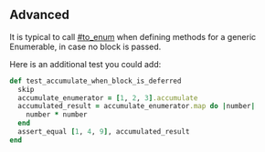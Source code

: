 ## Advanced

It is typical to call [#to_enum](http://ruby-doc.org/core-2.3.1/Object.html#method-i-to_enum) when defining methods for a generic Enumerable, in case no block is passed.

Here is an additional test you could add:

```ruby
def test_accumulate_when_block_is_deferred
  skip
  accumulate_enumerator = [1, 2, 3].accumulate
  accumulated_result = accumulate_enumerator.map do |number|
    number * number
  end
  assert_equal [1, 4, 9], accumulated_result
end
```
